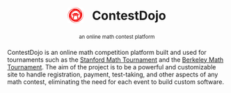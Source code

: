 <h1 align="center"><sub><img src="./public/logo.svg" height="36"></sub> &nbsp; ContestDojo</h1>
<p align="center"><sup>an online math contest platform</sup></p>

ContestDojo is an online math competition platform built and used for tournaments such as the
[Stanford Math Tournament](https://sumo.stanford.edu/smt/) and the
[Berkeley Math Tournament](https://bmt.berkeley.edu/home/). The aim of the project is to be a
powerful and customizable site to handle registration, payment, test-taking, and other aspects of
any math contest, eliminating the need for each event to build custom software.
